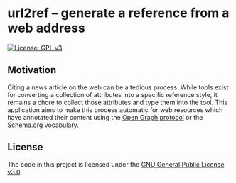 # url2ref &ndash; generate a reference from a web address

[![License: GPL v3](https://img.shields.io/badge/License-GPLv3-blue.svg)](https://www.gnu.org/licenses/gpl-3.0)

## Motivation

Citing a news article on the web can be a tedious process. While tools exist for converting a collection of attributes into a specific reference style, it remains a chore to collect those attributes and type them into the tool. This application aims to make this process automatic for web resources which have annotated their content using the [Open Graph protocol](https://ogp.me/) or the [Schema.org](https://schema.org/) vocabulary.

## License

The code in this project is licensed under the [GNU General Public License v3.0](https://www.gnu.org/licenses/gpl-3.0).
